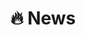 # 🔥 News
<!-- - *2025.06*: 🎉 Our paper "Artificial-intelligence-guided Design of Ordered Gas Diffusion Layers for High-performing Fuel Cells via Bayesian Machine Learning" are accepted by Nature Communications! -->